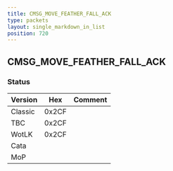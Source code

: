 ```yaml
---
title: CMSG_MOVE_FEATHER_FALL_ACK
type: packets
layout: single_markdown_in_list
position: 720
---
```


## CMSG_MOVE_FEATHER_FALL_ACK

### Status

Version    | Hex        | Comment
---------- | ---------- | ---------- 
Classic    | 0x2CF      |
TBC        | 0x2CF      |
WotLK      | 0x2CF      |
Cata       |            |
MoP        |            |
